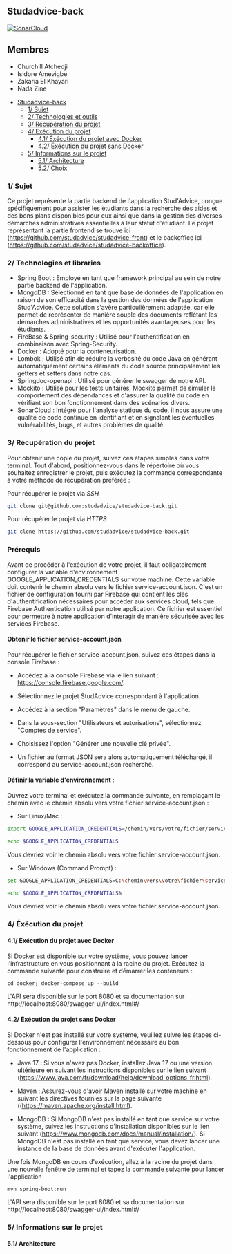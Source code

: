 ## Studadvice-back

[![SonarCloud](https://sonarcloud.io/images/project_badges/sonarcloud-white.svg)](https://sonarcloud.io/summary/new_code?id=studadvice_studadvice-back)

## Membres
- Churchill Atchedji
- Isidore Amevigbe
- Zakaria El Khayari
- Nada Zine

<!-- TOC -->
* [Studadvice-back](#projet--promotion)
    * [1/ Sujet](#1-sujet)
    * [2/ Technologies et outils](#2-technologies-et-outils)
    * [3/ Récupération du projet](#3-récupération-du-projet)
    * [4/ Exécution du projet](#4-exécution-du-projet)
        * [4.1/ Éxécution du projet avec Docker](#41-éxécution-du-projet-avec-docker)
        * [4.2/ Éxécution du projet sans Docker](#42-éxécution-du-projet-sans-docker)
    * [5/ Informations sur le projet](#5-informations-sur-le-projet)
        * [5.1/ Architecture](#52-architecture)
        * [5.2/ Choix](#53-choix)
<!-- TOC -->


### 1/ Sujet

Ce projet représente la partie backend de l'application Stud'Advice, conçue spécifiquement pour assister les étudiants dans la recherche des aides et des bons plans disponibles pour eux 
ainsi que dans la gestion des diverses démarches administratives essentielles à leur statut d'étudiant. 
Le projet représentant la partie frontend se trouve ici (https://github.com/studadvice/studadvice-front) et le backoffice ici (https://github.com/studadvice/studadvice-backoffice).

### 2/ Technologies et libraries

- Spring Boot : Employé en tant que framework principal au sein de notre partie backend de l'application.
- MongoDB : Sélectionné en tant que base de données de l'application en raison de son efficacité dans la gestion des données de l'application Stud'Advice. Cette solution s'avère particulièrement adaptée, car elle permet de représenter de manière souple des documents reflétant les démarches administratives et les opportunités avantageuses pour les étudiants.
- FireBase & Spring-security :  Utilisé pour l'authentification en combinaison avec Spring-Security.
- Docker : Adopté pour la conteneurisation.
- Lombok : Utilisé afin de réduire la verbosité du code Java en générant automatiquement certains éléments du code source principalement les getters et setters dans notre cas.
- Springdoc-openapi : Utilisé pour générer le swagger de notre API.
- Mockito : Utilisé pour les tests unitaires, Mockito permet de simuler le comportement des dépendances et d'assurer la qualité du code en vérifiant son bon fonctionnement dans des scénarios divers.
- SonarCloud : Intégré pour l'analyse statique du code, il nous assure une qualité de code continue en identifiant et en signalant les éventuelles vulnérabilités, bugs, et autres problèmes de qualité.

### 3/ Récupération du projet

Pour obtenir une copie du projet, suivez ces étapes simples dans votre terminal. Tout d'abord, positionnez-vous dans le répertoire où vous souhaitez enregistrer le projet, puis exécutez la commande correspondante à votre méthode de récupération préférée :

Pour récupérer le projet via *SSH*

```sh
git clone git@github.com:studadvice/studadvice-back.git
```

Pour récupérer le projet via *HTTPS*

```sh
git clone https://github.com/studadvice/studadvice-back.git
```

### Prérequis

Avant de procéder à l'exécution de votre projet, il faut obligatoirement configurer la variable d'environnement GOOGLE_APPLICATION_CREDENTIALS sur votre machine. 
Cette variable doit contenir le chemin absolu vers le fichier service-account.json. C'est un fichier de configuration fourni par Firebase qui contient les clés d'authentification nécessaires pour accéder aux services cloud, tels que Firebase Authentication utilisé par notre application.
Ce fichier est essentiel pour permettre à notre application d'interagir de manière sécurisée avec les services Firebase.

#### Obtenir le fichier service-account.json

Pour récupérer le fichier service-account.json, suivez ces étapes dans la console Firebase :

- Accédez à la console Firebase via le lien suivant : https://console.firebase.google.com/.
- Sélectionnez le projet StudAdvice correspondant à l'application.
- Accédez à la section "Paramètres" dans le menu de gauche.
- Dans la sous-section "Utilisateurs et autorisations", sélectionnez "Comptes de service".
- Choisissez l'option "Générer une nouvelle clé privée".

- Un fichier au format JSON sera alors automatiquement téléchargé, il correspond au service-account.json recherché.

#### Définir la variable d'environnement : 

Ouvrez votre terminal et exécutez la commande suivante, en remplaçant le chemin avec le chemin absolu vers votre fichier service-account.json :

- Sur Linux/Mac :
```sh
export GOOGLE_APPLICATION_CREDENTIALS=/chemin/vers/votre/fichier/service-account.json
```

```sh
echo $GOOGLE_APPLICATION_CREDENTIALS
```
Vous devriez voir le chemin absolu vers votre fichier service-account.json.


- Sur Windows (Command Prompt) :
```sh
set GOOGLE_APPLICATION_CREDENTIALS=C:\chemin\vers\votre\fichier\service-account.json
```

```sh
echo $GOOGLE_APPLICATION_CREDENTIALS%
```
Vous devriez voir le chemin absolu vers votre fichier service-account.json.

### 4/ Éxécution du projet

#### 4.1/ Éxécution du projet avec Docker
Si Docker est disponible sur votre système, vous pouvez lancer l'infrastructure en vous positionnant à la racine du projet. Exécutez la commande suivante pour construire et démarrer les conteneurs :

```
cd docker; docker-compose up --build
```

L'API sera disponible sur le port 8080 et sa documentation sur http://localhost:8080/swagger-ui/index.html#/

#### 4.2/ Éxécution du projet sans Docker

Si Docker n'est pas installé sur votre système, veuillez suivre les étapes ci-dessous pour configurer l'environnement nécessaire au bon fonctionnement de l'application :

- Java 17 : Si vous n'avez pas Docker, installez Java 17 ou une version ultérieure en suivant les instructions disponibles sur le lien suivant (https://www.java.com/fr/download/help/download_options_fr.html).

- Maven : Assurez-vous d'avoir Maven installé sur votre machine en suivant les directives fournies sur la page suivante ((https://maven.apache.org/install.html).

- MongoDB : Si MongoDB n'est pas installé en tant que service sur votre système, suivez les instructions d'installation disponibles sur le lien suivant (https://www.mongodb.com/docs/manual/installation/).
Si MongoDB n'est pas installé en tant que service, vous devez lancer une instance de la base de données avant d'exécuter l'application.

Une fois MongoDB en cours d'exécution, allez à la racine du projet dans une nouvelle fenêtre de terminal et tapez la commande suivante pour lancer l'application

```
mvn spring-boot:run
```

L'API sera disponible sur le port 8080 et sa documentation sur http://localhost:8080/swagger-ui/index.html#/

### 5/ Informations sur le projet

#### 5.1/ Architecture

